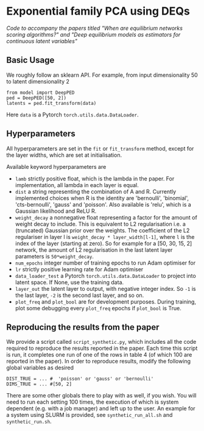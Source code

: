# Exponential family PCA using DEQs
*Code to accompany the papers titled "When are equilibrium networks scoring algorithms?" and "Deep equilibrium models as estimators for continuous latent variables"*

## Basic Usage

We roughly follow an sklearn API. For example, from input dimensionality 50 to latent dimensionality 2

    from model import DeepPED
    ped = DeepPED([50, 2])
    latents = ped.fit_transform(data)
    
Here `data` is a Pytorch `torch.utils.data.DataLoader`. 

## Hyperparameters

All hyperparameters are set in the `fit` or `fit_transform` method, except for the layer widths, which are set at initialisation. 
     
Available keyword hyperparameters are
* `lamb` strictly positive float, which is the lambda in the paper. For implementation, all lambda in each layer is equal.
* `dist` a string representing the combination of A and R. Currently implemented choices when R is the identity are 'bernoulli', 'binomial', 'cts-bernoulli', 'gauss' and 'poisson'. Also available is 'relu', which is a Gaussian likelihood and ReLU R.
* `weight_decay` a nonnegative float representing a factor for the amount of weight decay to include. This is equivalent to L2 regularisation i.e. a (truncated) Gaussian prior over the weights. The coefficient of the L2 regulariser in layer l is `weight_decay * layer_width[l-1]`, where `l` is the index of the layer (starting at zero). So for example for a [50, 30, 15, 2] network, the amount of L2 regularisation in the last latent layer parameters is `50*weight_decay`.
* `num_epochs` integer number of training epochs to run Adam optimiser for
* `lr` strictly positive learning rate for Adam optimiser
* `data_loader_test` a Pytorch `torch.utils.data.DataLoader` to project into latent space. If None, use the training data.
* `layer_out` the latent layer to output, with negative integer index. So `-1` is the last layer, `-2` is the second last layer, and so on.
* `plot_freq` and `plot_bool` are for development purposes. During training, plot some debugging every `plot_freq` epochs if `plot_bool` is True.

## Reproducing the results from the paper
We provide a script called `script_synthetic.py`, which includes all the code required to reproduce the results reported in the paper. Each time this script is run, it completes one run of one of the rows in table 4 (of which 100 are reported in the paper). In order to reproduce results, modify the following global variables as desired

    DIST_TRUE = ... #  'poisson' or 'gauss' or 'bernoulli'
    DIMS_TRUE = ... #[50, 2]
    
There are some other globals there to play with as well, if you wish. You will need to run each setting 100 times, the execution of which is system dependent (e.g. with a job manager) and left up to the user. An example for a system using SLURM is provided, see `synthetic_run_all.sh` and `synthetic_run.sh`.
